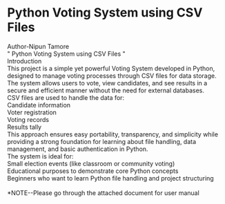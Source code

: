 # Python Voting System using CSV Files

Author-Nipun Tamore
<br>
" Python Voting System using CSV Files "
<br>
Introduction
<br>
This project is a simple yet powerful Voting System developed in Python, designed to manage voting processes through CSV files for data storage. The system allows users to vote, view candidates, and see results in a secure and efficient manner without the need for external databases.
<br>
CSV files are used to handle the data for:
<br>
Candidate information
<br>
Voter registration
<br>
Voting records
<br>
Results tally
<br>
This approach ensures easy portability, transparency, and simplicity while providing a strong foundation for learning about file handling, data management, and basic authentication in Python.
<br>
The system is ideal for:
<br>
  Small election events (like classroom or community voting)
<br>
  Educational purposes to demonstrate core Python concepts
<br>
  Beginners who want to learn Python file handling and project structuring
<br>
<br>
*NOTE--Please go through the attached document for user manual
